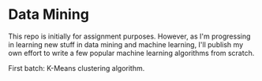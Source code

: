 # Data Mining

This repo is initially for assignment purposes. However, as I'm progressing in learning new stuff in data mining and machine learning, I'll publish my own effort to write a few popular machine learning algorithms from scratch.

First batch: K-Means clustering algorithm.
